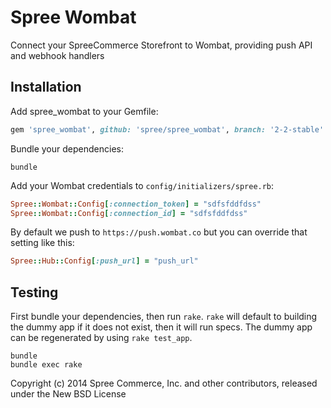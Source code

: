 # Spree Wombat

Connect your SpreeCommerce Storefront to Wombat, providing push API and webhook handlers

## Installation

Add spree_wombat to your Gemfile:

```ruby
gem 'spree_wombat', github: 'spree/spree_wombat', branch: '2-2-stable'
```

Bundle your dependencies:

```shell
bundle
```

Add your Wombat credentials to `config/initializers/spree.rb`:

```ruby
Spree::Wombat::Config[:connection_token] = "sdfsfddfdss"
Spree::Wombat::Config[:connection_id] = "sdfsfddfdss"
```

By default we push to `https://push.wombat.co` but you can override that setting
like this:

```ruby
Spree::Hub::Config[:push_url] = "push_url"
```

## Testing

First bundle your dependencies, then run `rake`. `rake` will default to building the dummy app if it does not exist, then it will run specs. The dummy app can be regenerated by using `rake test_app`.

```shell
bundle
bundle exec rake
```

Copyright (c) 2014 Spree Commerce, Inc. and other contributors, released under the New BSD License
